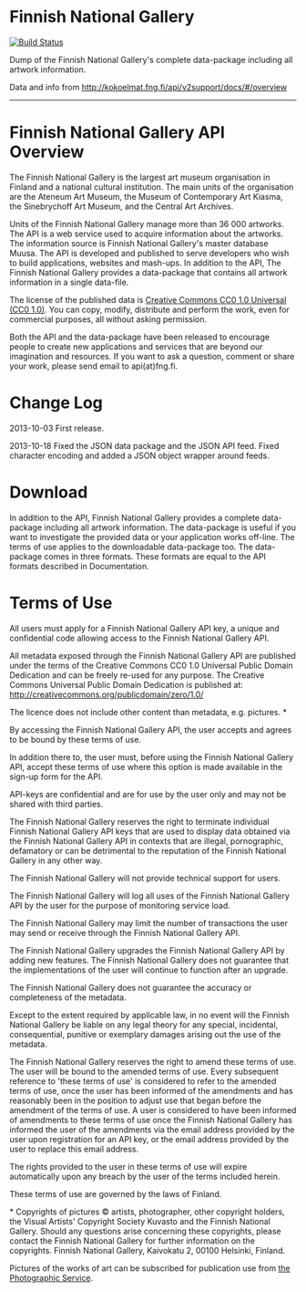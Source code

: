 Finnish National Gallery
========================

[![Build Status](https://travis-ci.org/hugovk/finnishnationalgallery.svg?branch=master)](https://travis-ci.org/hugovk/finnishnationalgallery)

Dump of the Finnish National Gallery's complete data-package including all artwork information.

Data and info from http://kokoelmat.fng.fi/api/v2support/docs/#/overview

---

Finnish National Gallery API Overview
=====================================

The Finnish National Gallery is the largest art museum organisation in Finland and a national cultural institution. The main units of the organisation are the Ateneum Art Museum, the Museum of Contemporary Art Kiasma, the Sinebrychoff Art Museum, and the Central Art Archives.

Units of the Finnish National Gallery manage more than 36 000 artworks. The API is a web service used to acquire information about the artworks. The information source is Finnish National Gallery's master database Muusa. The API is developed and published to serve developers who wish to build applications, websites and mash-ups. In addition to the API, The Finnish National Gallery provides a data-package that contains all artwork information in a single data-file.

The license of the published data is [Creative Commons CC0 1.0 Universal (CC0 1.0)](http://creativecommons.org/publicdomain/zero/1.0/). You can copy, modify, distribute and perform the work, even for commercial purposes, all without asking permission.

Both the API and the data-package have been released to encourage people to create new applications and services that are beyond our imagination and resources. If you want to ask a question, comment or share your work, please send email to api(at)fng.fi.

Change Log
==========

2013-10-03 First release.

2013-10-18 Fixed the JSON data package and the JSON API feed. Fixed character encoding and added a JSON object wrapper around feeds.

Download
========

In addition to the API, Finnish National Gallery provides a complete data-package including all artwork information. The data-package is useful if you want to investigate the provided data or your application works off-line. The terms of use applies to the downloadable data-package too. The data-package comes in three formats. These formats are equal to the API formats described in Documentation. 

Terms of Use
============

All users must apply for a Finnish National Gallery API key, a unique and confidential code allowing access to the Finnish National Gallery API.

All metadata exposed through the Finnish National Gallery API are published under the terms of the Creative Commons CC0 1.0 Universal Public Domain Dedication and can be freely re-used for any purpose. The Creative Commons Universal Public Domain Dedication is published at: http://creativecommons.org/publicdomain/zero/1.0/

The licence does not include other content than metadata, e.g. pictures. *

By accessing the Finnish National Gallery API, the user accepts and agrees to be bound by these terms of use.

In addition there to, the user must, before using the Finnish National Gallery API, accept these terms of use where this option is made available in the sign-up form for the API.

API-keys are confidential and are for use by the user only and may not be shared with third parties.

The Finnish National Gallery reserves the right to terminate individual Finnish National Gallery API keys that are used to display data obtained via the Finnish National Gallery API in contexts that are illegal, pornographic, defamatory or can be detrimental to the reputation of the Finnish National Gallery in any other way.

The Finnish National Gallery will not provide technical support for users.

The Finnish National Gallery will log all uses of the Finnish National Gallery API by the user for the purpose of monitoring service load.

The Finnish National Gallery may limit the number of transactions the user may send or receive through the Finnish National Gallery API.

The Finnish National Gallery upgrades the Finnish National Gallery API by adding new features. The Finnish National Gallery does not guarantee that the implementations of the user will continue to function after an upgrade.

The Finnish National Gallery does not guarantee the accuracy or completeness of the metadata.

Except to the extent required by applicable law, in no event will the Finnish National Gallery be liable on any legal theory for any special, incidental, consequential, punitive or exemplary damages arising out the use of the metadata.

The Finnish National Gallery reserves the right to amend these terms of use. The user will be bound to the amended terms of use. Every subsequent reference to 'these terms of use' is considered to refer to the amended terms of use, once the user has been informed of the amendments and has reasonably been in the position to adjust use that began before the amendment of the terms of use. A user is considered to have been informed of amendments to these terms of use once the Finnish National Gallery has informed the user of the amendments via the email address provided by the user upon registration for an API key, or the email address provided by the user to replace this email address.

The rights provided to the user in these terms of use will expire automatically upon any breach by the user of the terms included herein.

These terms of use are governed by the laws of Finland.



\* Copyrights of pictures © artists, photographer, other copyright holders, the Visual Artists' Copyright Society Kuvasto and the Finnish National Gallery. Should any questions arise concerning these copyrights, please contact the Finnish National Gallery for further information on the copyrights. Finnish National Gallery, Kaivokatu 2, 00100 Helsinki, Finland.

Pictures of the works of art can be subscribed for publication use from [the Photographic Service](http://www.fng.fi/informationandresearch/photographicservice).
